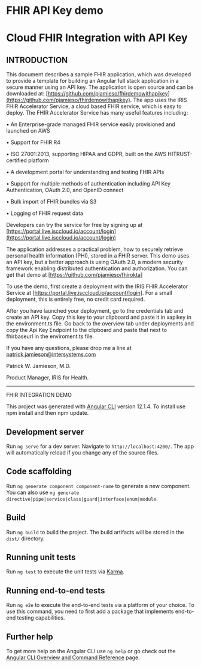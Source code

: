 # FHIR API Key demo

# Cloud FHIR Integration with API Key

## INTRODUCTION

This document describes a sample FHIR application, which was developed to provide a template for building an Angular full stack application in a secure manner using an API key.  The application is open source and can be downloaded at: [https://github.com/pjamieso/fhirdemowithapikey](https://github.com/pjamieso/fhirdemowithapikey). The app uses the IRIS FHIR Accelerator Service, a cloud based FHIR service, which is easy to deploy. The FHIR Accelerator Service has many useful features including:

• An Enterprise-grade managed FHIR service easily provisioned and launched on AWS

• Support for FHIR R4

• ISO 27001:2013, supporting HIPAA and GDPR, built on the AWS HITRUST-certified platform

• A development portal for understanding and testing FHIR APIs

• Support for multiple methods of authentication including API Key Authentication, OAuth 2.0, and OpenID connect

• Bulk import of FHIR bundles via S3

• Logging of FHIR request data

Developers can try the service for free by signing up at [https://portal.live.isccloud.io/account/login](https://portal.live.isccloud.io/account/login)

The application addresses a practical problem, how to securely retrieve personal health information (PHI), stored in a FHIR server. This demo uses an API key, but a better approach is using OAuth 2.0, a modern security framework enabling distributed authentication and authorization. You can get that demo at [https://github.com/pjamieso/fhirokta]

To use the demo, first create a deployment with the IRIS FHIR Accelerator Service at [https://portal.live.isccloud.io/account/login]. For a small deployment, this is entirely free, no credit card required. 

After you have launched your deployment, go to the credentials tab and create an API key. Copy this key to your clipboard and paste it in xapikey in the environment.ts file. Go back to the overview tab under deployments and copy the Api Key Endpoint to the clipboard and paste that next to fhirbaseurl in the enviroment.ts file.

If you have any questions, please drop me a line at [patrick.jamieson@intersystems.com](mailto:patrick.jamieson@intersystems.com)

Patrick W. Jamieson, M.D.

Product Manager, IRIS for Health.

******************************************************************

FHIR INTEGRATION DEMO

This project was generated with [Angular CLI](https://github.com/angular/angular-cli) version 12.1.4. To install use npm install and then npm update.

## Development server

Run `ng serve` for a dev server. Navigate to `http://localhost:4200/`. The app will automatically reload if you change any of the source files.

## Code scaffolding

Run `ng generate component component-name` to generate a new component. You can also use `ng generate directive|pipe|service|class|guard|interface|enum|module`.

## Build

Run `ng build` to build the project. The build artifacts will be stored in the `dist/` directory.

## Running unit tests

Run `ng test` to execute the unit tests via [Karma](https://karma-runner.github.io).

## Running end-to-end tests

Run `ng e2e` to execute the end-to-end tests via a platform of your choice. To use this command, you need to first add a package that implements end-to-end testing capabilities.

## Further help

To get more help on the Angular CLI use `ng help` or go check out the [Angular CLI Overview and Command Reference](https://angular.io/cli) page.
